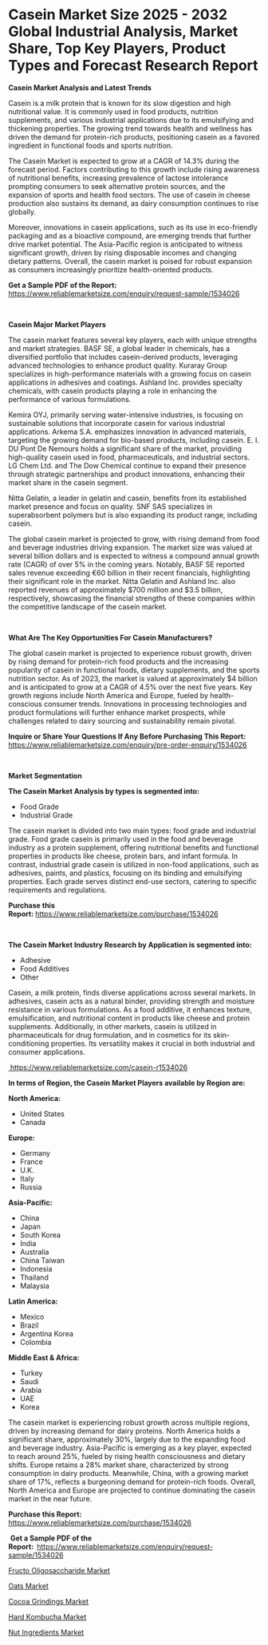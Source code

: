<p><h1>Casein Market Size 2025 - 2032 Global Industrial Analysis, Market Share, Top Key Players, Product Types and Forecast Research Report</h1></p><p><strong>Casein Market Analysis and Latest Trends</strong></p>
<p><p>Casein is a milk protein that is known for its slow digestion and high nutritional value. It is commonly used in food products, nutrition supplements, and various industrial applications due to its emulsifying and thickening properties. The growing trend towards health and wellness has driven the demand for protein-rich products, positioning casein as a favored ingredient in functional foods and sports nutrition.</p><p>The Casein Market is expected to grow at a CAGR of 14.3% during the forecast period. Factors contributing to this growth include rising awareness of nutritional benefits, increasing prevalence of lactose intolerance prompting consumers to seek alternative protein sources, and the expansion of sports and health food sectors. The use of casein in cheese production also sustains its demand, as dairy consumption continues to rise globally. </p><p>Moreover, innovations in casein applications, such as its use in eco-friendly packaging and as a bioactive compound, are emerging trends that further drive market potential. The Asia-Pacific region is anticipated to witness significant growth, driven by rising disposable incomes and changing dietary patterns. Overall, the casein market is poised for robust expansion as consumers increasingly prioritize health-oriented products.</p></p>
<p><strong>Get a Sample PDF of the Report:&nbsp;</strong> <a href="https://www.reliablemarketsize.com/enquiry/request-sample/1534026?utm_campaign=1991&utm_medium=2&utm_source=Github&utm_content=ia&utm_term=07042025&utm_id=casein">https://www.reliablemarketsize.com/enquiry/request-sample/1534026</a></p>
<p>&nbsp;</p>
<p><strong>Casein Major Market Players</strong></p>
<p><p>The casein market features several key players, each with unique strengths and market strategies. BASF SE, a global leader in chemicals, has a diversified portfolio that includes casein-derived products, leveraging advanced technologies to enhance product quality. Kuraray Group specializes in high-performance materials with a growing focus on casein applications in adhesives and coatings. Ashland Inc. provides specialty chemicals, with casein products playing a role in enhancing the performance of various formulations.</p><p>Kemira OYJ, primarily serving water-intensive industries, is focusing on sustainable solutions that incorporate casein for various industrial applications. Arkema S.A. emphasizes innovation in advanced materials, targeting the growing demand for bio-based products, including casein. E. I. DU Pont De Nemours holds a significant share of the market, providing high-quality casein used in food, pharmaceuticals, and industrial sectors. LG Chem Ltd. and The Dow Chemical continue to expand their presence through strategic partnerships and product innovations, enhancing their market share in the casein segment.</p><p>Nitta Gelatin, a leader in gelatin and casein, benefits from its established market presence and focus on quality. SNF SAS specializes in superabsorbent polymers but is also expanding its product range, including casein.</p><p>The global casein market is projected to grow, with rising demand from food and beverage industries driving expansion. The market size was valued at several billion dollars and is expected to witness a compound annual growth rate (CAGR) of over 5% in the coming years. Notably, BASF SE reported sales revenue exceeding €60 billion in their recent financials, highlighting their significant role in the market. Nitta Gelatin and Ashland Inc. also reported revenues of approximately $700 million and $3.5 billion, respectively, showcasing the financial strengths of these companies within the competitive landscape of the casein market.</p></p>
<p>&nbsp;</p>
<p><strong>What Are The Key Opportunities For Casein Manufacturers?</strong></p>
<p><p>The global casein market is projected to experience robust growth, driven by rising demand for protein-rich food products and the increasing popularity of casein in functional foods, dietary supplements, and the sports nutrition sector. As of 2023, the market is valued at approximately $4 billion and is anticipated to grow at a CAGR of 4.5% over the next five years. Key growth regions include North America and Europe, fueled by health-conscious consumer trends. Innovations in processing technologies and product formulations will further enhance market prospects, while challenges related to dairy sourcing and sustainability remain pivotal.</p></p>
<p><strong>Inquire or Share Your Questions If Any Before Purchasing This Report:</strong> <a href="https://www.reliablemarketsize.com/enquiry/pre-order-enquiry/1534026?utm_campaign=1991&utm_medium=2&utm_source=Github&utm_content=ia&utm_term=07042025&utm_id=casein">https://www.reliablemarketsize.com/enquiry/pre-order-enquiry/1534026</a></p>
<p>&nbsp;</p>
<p><strong>Market Segmentation</strong></p>
<p><strong>The Casein Market Analysis by types is segmented into:</strong></p>
<p><ul><li>Food Grade</li><li>Industrial Grade</li></ul></p>
<p><p>The casein market is divided into two main types: food grade and industrial grade. Food grade casein is primarily used in the food and beverage industry as a protein supplement, offering nutritional benefits and functional properties in products like cheese, protein bars, and infant formula. In contrast, industrial grade casein is utilized in non-food applications, such as adhesives, paints, and plastics, focusing on its binding and emulsifying properties. Each grade serves distinct end-use sectors, catering to specific requirements and regulations.</p></p>
<p><strong>Purchase this Report:&nbsp;</strong><a href="https://www.reliablemarketsize.com/purchase/1534026?utm_campaign=1991&utm_medium=2&utm_source=Github&utm_content=ia&utm_term=07042025&utm_id=casein">https://www.reliablemarketsize.com/purchase/1534026</a></p>
<p>&nbsp;</p>
<p><strong>The Casein Market Industry Research by Application is segmented into:</strong></p>
<p><ul><li>Adhesive</li><li>Food Additives</li><li>Other</li></ul></p>
<p><p>Casein, a milk protein, finds diverse applications across several markets. In adhesives, casein acts as a natural binder, providing strength and moisture resistance in various formulations. As a food additive, it enhances texture, emulsification, and nutritional content in products like cheese and protein supplements. Additionally, in other markets, casein is utilized in pharmaceuticals for drug formulation, and in cosmetics for its skin-conditioning properties. Its versatility makes it crucial in both industrial and consumer applications.</p></p>
<p><a href="https://www.reliablemarketsize.com/casein-r1534026?utm_campaign=1991&utm_medium=2&utm_source=Github&utm_content=ia&utm_term=07042025&utm_id=casein">&nbsp;https://www.reliablemarketsize.com/casein-r1534026</a></p>
<p><strong>In terms of Region, the Casein Market Players available by Region are:</strong></p>
<p>
    <p> <strong> North America: </strong>
        <ul>
            <li>United States</li>
            <li>Canada</li>
        </ul>
        </p> 
    <p> <strong> Europe: </strong>
        <ul>
            <li>Germany</li>
            <li>France</li>
            <li>U.K.</li>
            <li>Italy</li>
            <li>Russia</li>
        </ul>
        </p> 
    <p> <strong> Asia-Pacific: </strong>
        <ul>
            <li>China</li>
            <li>Japan</li>
            <li>South Korea</li>
            <li>India</li>
            <li>Australia</li>
            <li>China Taiwan</li>
            <li>Indonesia</li>
            <li>Thailand</li>
            <li>Malaysia</li>
        </ul>
        </p> 
    <p> <strong> Latin America: </strong>
        <ul>
            <li>Mexico</li>
            <li>Brazil</li>
            <li>Argentina Korea</li>
            <li>Colombia</li>
        </ul>
        </p> 
    <p> <strong> Middle East & Africa: </strong>
        <ul>
            <li>Turkey</li>
            <li>Saudi</li>
            <li>Arabia</li>
            <li>UAE</li>
            <li>Korea</li>
        </ul>
    </p>
    </p>
<p><p>The casein market is experiencing robust growth across multiple regions, driven by increasing demand for dairy proteins. North America holds a significant share, approximately 30%, largely due to the expanding food and beverage industry. Asia-Pacific is emerging as a key player, expected to reach around 25%, fueled by rising health consciousness and dietary shifts. Europe retains a 28% market share, characterized by strong consumption in dairy products. Meanwhile, China, with a growing market share of 17%, reflects a burgeoning demand for protein-rich foods. Overall, North America and Europe are projected to continue dominating the casein market in the near future.</p></p>
<p><strong>Purchase this Report: </strong><a href="https://www.reliablemarketsize.com/purchase/1534026?utm_campaign=1991&utm_medium=2&utm_source=Github&utm_content=ia&utm_term=07042025&utm_id=casein">https://www.reliablemarketsize.com/purchase/1534026</a></p>
<p>&nbsp;<strong>Get a Sample PDF of the Report:&nbsp;&nbsp;</strong><a href="https://www.reliablemarketsize.com/enquiry/request-sample/1534026?utm_campaign=1991&utm_medium=2&utm_source=Github&utm_content=ia&utm_term=07042025&utm_id=casein">https://www.reliablemarketsize.com/enquiry/request-sample/1534026</a></p>
<p><strong></strong></p>
<p><p><a href="https://github.com/perbetpereir/Market-Research-Report-List-1/blob/main/fructo-oligosaccharide-market.md?utm_campaign=1991&utm_medium=2&utm_source=Github&utm_content=ia&utm_term=07042025&utm_id=casein">Fructo Oligosaccharide Market</a></p><p><a href="https://github.com/rafiishibu00/Market-Research-Report-List-1/blob/main/oats-market.md?utm_campaign=1991&utm_medium=2&utm_source=Github&utm_content=ia&utm_term=07042025&utm_id=casein">Oats Market</a></p><p><a href="https://github.com/poskaturovtl/Market-Research-Report-List-1/blob/main/cocoa-grindings-market.md?utm_campaign=1991&utm_medium=2&utm_source=Github&utm_content=ia&utm_term=07042025&utm_id=casein">Cocoa Grindings Market</a></p><p><a href="https://github.com/pelegeazlie5/Market-Research-Report-List-1/blob/main/hard-kombucha-market.md?utm_campaign=1991&utm_medium=2&utm_source=Github&utm_content=ia&utm_term=07042025&utm_id=casein">Hard Kombucha Market</a></p><p><a href="https://github.com/paulierasho/Market-Research-Report-List-1/blob/main/nut-ingredients-market.md?utm_campaign=1991&utm_medium=2&utm_source=Github&utm_content=ia&utm_term=07042025&utm_id=casein">Nut Ingredients Market</a></p></p>